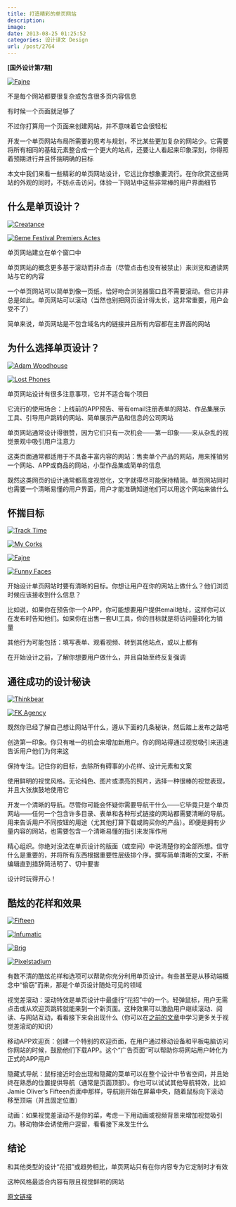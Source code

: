 ```yaml
---
title: 打造精彩的单页网站
description: 
image: 
date: 2013-08-25 01:25:52
categories: 设计译文 Design
url: /post/2764
---
```


**[国外设计第7期]**

[![Fajne](http://designmodo.com/wp-content/uploads/2013/08/Fajne.jpg)](http://www.fajnechlopaki.com/)

不是每个网站都要很复杂或包含很多页内容信息

有时候一个页面就足够了

不过你打算用一个页面来创建网站，并不意味着它会很轻松

开发一个单页网站布局所需要的思考与规划，不比某些更加复杂的网站少。它需要将所有相同的基础元素整合成一个更大的站点，还要让人看起来印象深刻，你得照着预期进行并且怀揣明确的目标

本文中我们来看一些精彩的单页网站设计，它远比你想象要流行。在你欣赏这些网站的外观的同时，不妨点击访问，体验一下网站中这些非常棒的用户界面细节

## 什么是单页设计？

[![Creatance](http://designmodo.com/wp-content/uploads/2013/08/creatance.jpg)](http://www.creatance.nl/)

[![6eme Festival Premiers Actes](http://designmodo.com/wp-content/uploads/2013/08/6eme.jpg)](http://trvx-publics.eu/premiers-actes/)

单页网站建立在单个窗口中

单页网站的概念更多基于滚动而非点击（尽管点击也没有被禁止）来浏览和通读网站与它的内容

一个单页网站可以简单到像一页纸，恰好吻合浏览器窗口且不需要滚动。但它并非总是如此。单页网站可以滚动（当然也别把网页设计得太长，这非常重要，用户会受不了）

简单来说，单页网站是不包含域名内的链接并且所有内容都在主界面的网站

## 为什么选择单页设计？

[![Adam Woodhouse](http://designmodo.com/wp-content/uploads/2013/08/Adam-Woodhouse.jpg)](http://www.adamwoodhouse.co.uk/)

[![Lost Phones](http://designmodo.com/wp-content/uploads/2013/08/Lost-Phones.jpg)](http://lostphoneexperiment.nl/)

单页网站设计有很多注意事项，它并不适合每个项目

它流行的使用场合：上线前的APP预告、带有email注册表单的网站、作品集展示工具、引导用户跳转的网站、简单展示产品和信息的公司网站

单页网站通常设计得很赞，因为它们只有一次机会——第一印象——来从杂乱的视觉景观中吸引用户注意力

这类页面通常都适用于不具备丰富内容的网站：售卖单个产品的网站，用来推销另一个网站、APP或商品的网站，小型作品集或简单的信息

既然这类网页的设计通常都高度视觉化，文字就得尽可能保持精简。单页网站同时也需要一个清晰易懂的用户界面，用户才能准确知道他们可以用这个网站来做什么

## 怀揣目标

[![Track Time](http://designmodo.com/wp-content/uploads/2013/08/Track-Time.jpg)](http://www.itrackmytime.com/)

[![My Corks](http://designmodo.com/wp-content/uploads/2013/08/My-Corks.jpg)](http://www.myowncorks.com/)

[![Fajne](http://designmodo.com/wp-content/uploads/2013/08/Fajne.jpg)](http://www.fajnechlopaki.com/)

[![Funny Faces](http://designmodo.com/wp-content/uploads/2013/08/Funny-Faces.jpg)](http://funnyfacescamera.com/)

开始设计单页网站时要有清晰的目标。你想让用户在你的网站上做什么？他们浏览时候应该接收到什么信息？

比如说，如果你在预告你一个APP，你可能想要用户提供email地址，这样你可以在发布时告知他们。如果你在出售一套UI工具，你的目标就是将访问量转化为销量

其他行为可能包括：填写表单、观看视频、转到其他站点，或以上都有

在开始设计之前，了解你想要用户做什么，并且自始至终反复强调

## 通往成功的设计秘诀

[![Thinkbear](http://designmodo.com/wp-content/uploads/2013/08/thinkbear.jpg)](http://www.thinkbear.net/)

[![FK Agency](http://designmodo.com/wp-content/uploads/2013/08/FK-Agency.jpg)](http://www.fk-agency.com/)

既然你已经了解自己想让网站干什么，遵从下面的几条秘诀，然后踏上发布之路吧

创造第一印象。你只有唯一的机会来增加新用户。你的网站得通过视觉吸引来迅速告诉用户他们为何来这

保持专注。记住你的目标，去除所有碍事的小花样、设计元素和文案

使用鲜明的视觉风格。无论纯色、图片或漂亮的照片，选择一种很棒的视觉表现，并且大张旗鼓地使用它

开发一个清晰的导航。尽管你可能会怀疑你需要导航干什么——它毕竟只是个单页网站——任何一个包含许多目录、表单和各种形式链接的网站都需要清晰的导航。用来告诉用户不同按钮的用途（尤其他打算下载或购买你的产品）。即便是拥有少量内容的网站，也需要包含一个清晰易懂的指引来发挥作用

精心组织。你绝对没法在单页设计的版面（或空间）中说清楚你的全部所想。信守什么是重要的，并将所有东西根据重要性层级排个序。撰写简单清晰的文案，不断编辑直到措辞简洁明了、切中要害

设计时玩得开心！

## 酷炫的花样和效果

[![Fifteen](http://designmodo.com/wp-content/uploads/2013/08/Fifteen.jpg)](http://www.fifteen.net/)

[![Infumatic](http://designmodo.com/wp-content/uploads/2013/08/Infumatic.jpg)](http://www.infomaticapp.com/)

[![Brig](http://designmodo.com/wp-content/uploads/2013/08/brig.jpg)](http://onemore.fr/brig/en/)

[![Pixelstadium](http://designmodo.com/wp-content/uploads/2013/08/pixelstadium.jpg)](http://pixelstadium.com/)

有数不清的酷炫花样和选项可以帮助你充分利用单页设计。有些甚至是从移动端概念中“偷窃”而来，那是个单页设计随处可见的领域

视觉差滚动：滚动特效是单页设计中最盛行“花招”中的一个。轻弹鼠标，用户无需点击或从欢迎页跳转就能来到一个新页面。这种效果可以激励用户继续滚动、阅读、与网站互动，看看接下来会出现什么（你可以在[之前的文章](http://designmodo.com/parallax-design/)中学习更多关于视觉差滚动的知识）

移动APP欢迎页：创建一个特别的欢迎页面，在用户通过移动设备和平板电脑访问你网站的时候，鼓励他们下载APP。这个“广告页面”可以帮助你将网站用户转化为正式的APP用户

隐藏式导航：鼠标接近时会出现和隐藏的菜单可以在整个设计中节省空间，并且始终在熟悉的位置提供导航（通常是页面顶部）。你也可以试试其他导航特效，比如Jamie Oliver’s Fifteen页面中那样，导航刚开始在屏幕中央，随着鼠标向下滚动移至顶端（并且固定位置）

动画：如果视觉差滚动不是你的菜，考虑一下用动画或视频背景来增加视觉吸引力。移动物体会诱使用户逗留，看看接下来发生什么

## 结论

和其他类型的设计“花招”或趋势相比，单页网站只有在你内容专为它定制时才有效

这种风格最适合内容有限且视觉鲜明的网站

[原文链接](http://designmodo.com/create-single-page-website/)